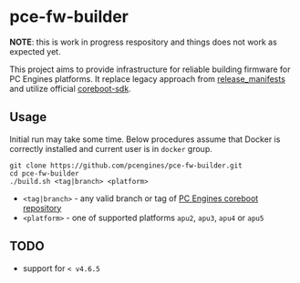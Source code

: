 pce-fw-builder
==============

**NOTE**: this is work in progress respository and things does not work as
expected yet.

This project aims to provide infrastructure for reliable building firmware for
PC Engines platforms. It replace legacy approach from [release_manifests](https://github.com/pcengines/release_manifests)
and utilize official [coreboot-sdk](https://hub.docker.com/r/coreboot/coreboot-sdk/).

Usage
-----

Initial run may take some time. Below procedures assume that Docker is
correctly installed and current user is in `docker` group.

```
git clone https://github.com/pcengines/pce-fw-builder.git
cd pce-fw-builder
./build.sh <tag|branch> <platform>
```

* `<tag|branch>` - any valid branch or tag of [PC Engines coreboot repository](https://github.com/pcengines/coreboot)
* `<platform>` - one of supported platforms `apu2`, `apu3`, `apu4` or `apu5`

TODO
----

* support for `< v4.6.5`
